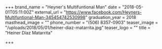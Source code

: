 +++
brand_name = "Heyner's Multifuntional Man"
date = "2018-05-01T05:11:00Z"
external_url = "https://www.facebook.com/Heyners-Multifuntional-Man-345454742530998"
graduation_year = 2018
masthead_image = ""
phone_number = "(506) 8357-0903"
teaser_image = "/uploads/2018/05/01/heiner-diaz-matarrita.jpg"
teaser_logo = ""
title = "Heiner Díaz Matarrita"

+++
